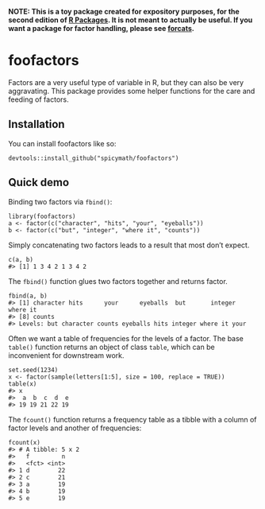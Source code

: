 
<!-- README.md is generated from README.Rmd. Please edit that file -->

**NOTE: This is a toy package created for expository purposes, for the
second edition of [R Packages](https://r-pkgs.org). It is not meant to
actually be useful. If you want a package for factor handling, please
see [forcats](https://forcats.tidyverse.org).**

# foofactors

<!-- badges: start -->
<!-- badges: end -->

Factors are a very useful type of variable in R, but they can also be
very aggravating. This package provides some helper functions for the
care and feeding of factors.

## Installation

You can install foofactors like so:

    devtools::install_github("spicymath/foofactors")

## Quick demo

Binding two factors via `fbind()`:

    library(foofactors)
    a <- factor(c("character", "hits", "your", "eyeballs"))
    b <- factor(c("but", "integer", "where it", "counts"))

Simply concatenating two factors leads to a result that most don’t
expect.

    c(a, b)
    #> [1] 1 3 4 2 1 3 4 2

The `fbind()` function glues two factors together and returns factor.

    fbind(a, b)
    #> [1] character hits      your      eyeballs  but       integer   where it 
    #> [8] counts   
    #> Levels: but character counts eyeballs hits integer where it your

Often we want a table of frequencies for the levels of a factor. The
base `table()` function returns an object of class `table`, which can be
inconvenient for downstream work.

    set.seed(1234)
    x <- factor(sample(letters[1:5], size = 100, replace = TRUE))
    table(x)
    #> x
    #>  a  b  c  d  e 
    #> 19 19 21 22 19

The `fcount()` function returns a frequency table as a tibble with a
column of factor levels and another of frequencies:

    fcount(x)
    #> # A tibble: 5 x 2
    #>   f         n
    #>   <fct> <int>
    #> 1 d        22
    #> 2 c        21
    #> 3 a        19
    #> 4 b        19
    #> 5 e        19
